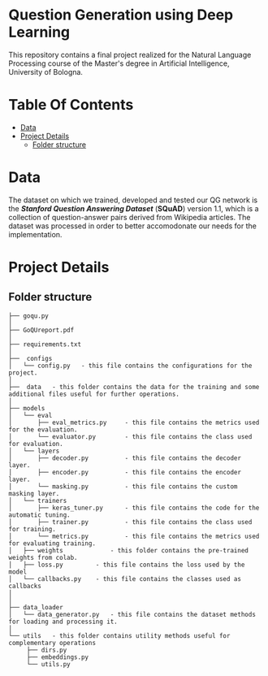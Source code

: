 # Question Generation using Deep Learning

This repository contains a final project realized for the Natural Language Processing course of the Master's degree in Artificial Intelligence, University of Bologna.

# Table Of Contents

-  [Data](#data)
-  [Project Details](#project-details)
    -  [Folder structure](#folder-structure)

# Data

The dataset on which we trained, developed and tested our QG network is the ***Stanford Question Answering Dataset*** (**SQuAD**) version 1.1, which is a collection of question-answer pairs derived from Wikipedia articles. The dataset was processed in order to better accomodonate our needs for the implementation.

# Project Details


Folder structure
--------------

```
├── goqu.py
│
├── GoQUreport.pdf
│
├── requirements.txt
│
├──  configs
│   └── config.py   - this file contains the configurations for the project.
│
├──  data   - this folder contains the data for the training and some additional files useful for further operations.
│
├── models
│   └── eval
│       ├── eval_metrics.py     - this file contains the metrics used for the evaluation.
│       └── evaluator.py        - this file contains the class used for evaluation.
│   └── layers
│       ├── decoder.py          - this file contains the decoder layer.
│       ├── encoder.py          - this file contains the encoder layer.
│       └── masking.py          - this file contains the custom masking layer.
│   └── trainers
│       ├── keras_tuner.py      - this file contains the code for the automatic tuning.
│       ├── trainer.py          - this file contains the class used for training.
│       └── metrics.py          - this file contains the metrics used for evaluating training.
│   ├── weights             - this folder contains the pre-trained weights from colab.
│   ├── loss.py         - this file contains the loss used by the model
│   └── callbacks.py    - this file contains the classes used as callbacks
│
│
├── data_loader
│   └── data_generator.py   - this file contains the dataset methods for loading and processing it.
│
└── utils   - this folder contains utility methods useful for complementary operations
     ├── dirs.py
     ├── embeddings.py
     └── utils.py

```

<!--
# Table Of Contents

-  [Data](#data)
-  [In Details](#in-details)
    -  [Project architecture](#project-architecture)
    -  [Folder structure](#folder-structure)
    -  [ Main Components](#main-components)
        -  [Models](#models)
        -  [Trainer](#trainer)
        -  [Data Loader](#data-loader)
        -  [Logger](#logger)
        -  [Configuration](#configuration)
        -  [Main](#main)
    -  [Technologies and Frameworks](#technologies-and-frameworks)
 -  [Future Work](#future-work)
 -  [Bibliography](#bibliography)
 -  [Acknowledgments](#acknowledgments)





## Main Components

### Models
--------------
- #### **Base model**
    
    Base model is an abstract class that must be Inherited by any model you create, the idea behind this is that there's much shared stuff between all models.
    The base model contains:
    - ***Save*** -This function to save a checkpoint to the desk. 
    - ***Load*** -This function to load a checkpoint from the desk.
    - ***Cur_epoch, Global_step counters*** -These variables to keep track of the current epoch and global step.
    - ***Init_Saver*** An abstract function to initialize the saver used for saving and loading the checkpoint, ***Note***: override this function in the model you want to implement.
    - ***Build_model*** Here's an abstract function to define the model, ***Note***: override this function in the model you want to implement.
- #### **Your model**
    Here's where you implement your model.
    So you should :
    - Create your model class and inherit the base_model class
    - override "build_model" where you write the tensorflow model you want
    - override "init_save" where you create a tensorflow saver to use it to save and load checkpoint
    - call the "build_model" and "init_saver" in the initializer.

### Trainer
--------------
- #### **Base trainer**
    Base trainer is an abstract class that just wrap the training process.
    
- #### **Your trainer**
     Here's what you should implement in your trainer.
    1. Create your trainer class and inherit the base_trainer class.
    2. override these two functions "train_step", "train_epoch" where you implement the training process of each step and each epoch.
### Data Loader
This class is responsible for all data handling and processing and provide an easy interface that can be used by the trainer.
### Logger
This class is responsible for the tensorboard summary, in your trainer create a dictionary of all tensorflow variables you want to summarize then pass this dictionary to logger.summarize().


This class also supports reporting to **Comet.ml** which allows you to see all your hyper-params, metrics, graphs, dependencies and more including real-time metric.
Add your API key [in the configuration file](configs/example.json#L9):

For example: "comet_api_key": "your key here"


### Comet.ml Integration
This template also supports reporting to Comet.ml which allows you to see all your hyper-params, metrics, graphs, dependencies and more including real-time metric. 

Add your API key [in the configuration file](configs/example.json#L9):


For example:  `"comet_api_key": "your key here"` 

Here's how it looks after you start training:
<div align="center">

<img align="center" width="800" src="https://comet-ml.nyc3.digitaloceanspaces.com/CometDemo.gif">

</div>

You can also link your Github repository to your comet.ml project for full version control. 
[Here's a live page showing the example from this repo](https://www.comet.ml/gidim/tensorflow-project-template/caba580d8d1547ccaed982693a645507/chart)



### Configuration
I use Json as configuration method and then parse it, so write all configs you want then parse it using "utils/config/process_config" and pass this configuration object to all other objects.
### Main
Here's where you combine all previous part.
1. Parse the config file.
2. Create a tensorflow session.
2. Create an instance of "Model", "Data_Generator" and "Logger" and parse the config to all of them.
3. Create an instance of "Trainer" and pass all previous objects to it.
4. Now you can train your model by calling "Trainer.train()"

# Technologies and Frameworks

Frameworks:
- [Tensorflow (v2.9.0)](https://www.tensorflow.org/)

# Future Work
- MISSING

# Bibliography

1. [Learning to Ask: Neural Question Generation for Reading Comprehension](https://aclanthology.org/P17-1123) (Du et al., ACL 2017)

# Acknowledgments

Currently using the sources from `Python-templates/Tensorflow-Project-Template`, I want to thank them for the excellent work.
--->